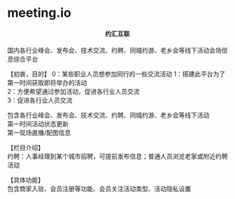 # meeting.io
<center><h4>约汇互联</h4></center>
<p>
国内各行业峰会、发布会、技术交流、约聘、同城约游、老乡会等线下活动会场信息综合平台
</p>

【初衷，目的】
0：某些职业人员想参加同行的一些交流活动
1：搭建此平台为了第一时间获取即将举办的活动<br/>
2：方便希望通过参加活动，促进各行业人员交流<br/>
3：促进各行业人员交流<br/>

包含各行业峰会、发布会、技术交流、约聘、同城约游、老乡会等线下活动<br/>
第一时间活动状态更新<br/>
第一现场直播/配图信息

【栏目介绍】<br/>
约聘：人事经理到某个城市招聘，可提前发布信息；普通人员浏览老家或附近约聘活动

【具体功能】<br/>
包含商家入驻、会员注册等功能、会员关注活动类型、活动隐私设置
